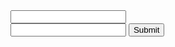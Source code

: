 <html>
<head>
</head>
<body>
<form action="data2.html" method="GET">
    <input type="text" name="serialNumber" /><br>
	<input type="text" name="name" />
    <input type="submit" value="Submit" />
</form>
</body>
</html>
